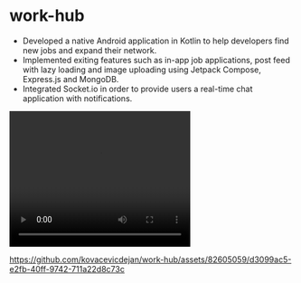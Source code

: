 # work-hub
- Developed a native Android application in Kotlin to help developers find new jobs and expand their network.
- Implemented exiting features such as in-app job applications, post feed with lazy loading and image uploading using Jetpack Compose, Express.js and MongoDB.
- Integrated Socket.io in order to provide users a real-time chat application with notifications.

<video src="demo.mp4" width="320" height="240" controls></video>


https://github.com/kovacevicdejan/work-hub/assets/82605059/d3099ac5-e2fb-40ff-9742-711a22d8c73c

